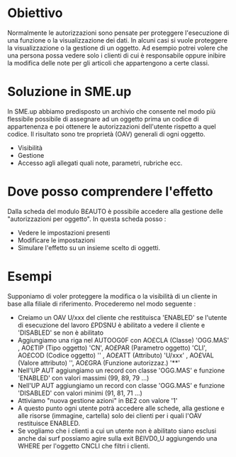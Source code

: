# Obiettivo
Normalmente le autorizzazioni sono pensate per proteggere l'esecuzione di una funzione o la visualizzazione dei dati. In alcuni casi si vuole proteggere la visualizzazione o la gestione di un oggetto.
Ad esempio potrei volere che una persona possa vedere solo i clienti di cui è responsabile oppure inibire la modifica delle note per gli articoli che appartengono a certe classi.

# Soluzione in SME.up

In SME.up abbiamo predisposto un archivio che consente nel modo più flessibile possibile di assegnare ad un oggetto prima un codice di appartenenza e poi ottenere le autorizzazioni dell'utente rispetto a quel codice.
Il risultato sono tre proprietà (OAV) generali di ogni oggetto.
- Visibilità
- Gestione
- Accesso agli allegati quali note, parametri, rubriche ecc.

# Dove posso comprendere l'effetto
Dalla scheda del modulo B£AUTO è possibile accedere alla gestione delle "autorizzazioni per oggetto".
In questa scheda posso : 
- Vedere le impostazioni presenti
- Modificare le impostazioni
- Simulare l'effetto su un insieme scelto di oggetti.

# Esempi
Supponiamo di voler proteggere la modifica o la visibilità di un cliente in base alla filiale di riferimento. Procederemo nel modo seguente : 

- Creiamo un OAV U/xxx del cliente che restituisca 'ENABLED' se l'utente di esecuzione del lavoro £PDSNU è abilitato a vedere il cliente e 'DISABLED' se non è abilitato
- Aggiungiamo una riga nel AUTOOG0F con  AO£CLA  (Classe) 'OGG.MAS' , AO£TIP  (Tipo oggetto) 'CN',   AO£PAR (Parametro oggetto) 'CLI', AO£COD (Codice oggetto)  '' ,   AO£ATT (Attributo) 'U/xxx' ,  AO£VAL (Valore attributo) '', AO£GRA     (Funzione autorizzaz.) '**'
- Nell'UP AUT aggiungiamo un record con classe 'OGG.MAS' e funzione 'ENABLED' con valori massimi (99, 89, 79 ...)
- Nell'UP AUT aggiungiamo un record con classe 'OGG.MAS' e funzione 'DISABLED' con valori minimi (91, 81, 71 ...)
- Attiviamo "nuova gestione azioni" in B£2 con valore '1'
- A questo punto ogni utente potrà accedere alle schede, alla gestione e alle risorse (immagine, cartella)  solo dei clienti per i quali l'OAV restituisce ENABLED.
- Se vogliamo che i clienti a cui un utente non è abilitato siano esclusi anche dai surf possiamo agire sulla exit B£IVD0_U aggiungendo una WHERE per l'oggetto CNCLI che filtri i clienti.

